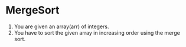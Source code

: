 # MergeSort
1. You are given an array(arr) of integers.
2. You have to sort the given array in increasing order using the merge sort.
